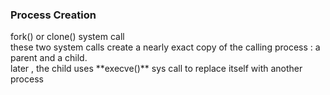 ### Process Creation 
<p>fork() or clone() system call <br>
  these two system calls create a nearly exact copy of the calling process : a parent and a child. <br>
  later , the  child uses **execve()** sys call to replace itself with another process<br> 
  </p> 
  

